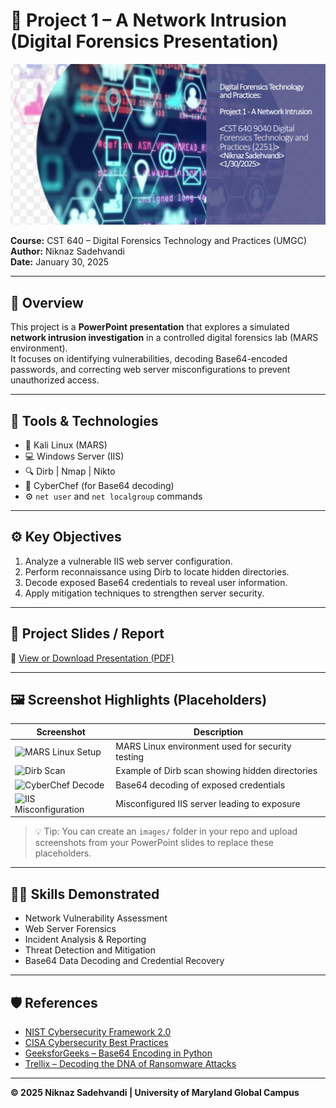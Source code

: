 # 💼 Project 1 – A Network Intrusion (Digital Forensics Presentation)

![Project 1 Cover](digital-forensics-project1-cover.png)

**Course:** CST 640 – Digital Forensics Technology and Practices (UMGC)  
**Author:** Niknaz Sadehvandi  
**Date:** January 30, 2025  

---

## 🧩 Overview
This project is a **PowerPoint presentation** that explores a simulated **network intrusion investigation** in a controlled digital forensics lab (MARS environment).  
It focuses on identifying vulnerabilities, decoding Base64-encoded passwords, and correcting web server misconfigurations to prevent unauthorized access.

---

## 🧠 Tools & Technologies
- 🐧 Kali Linux (MARS)
- 💻 Windows Server (IIS)
- 🔍 Dirb | Nmap | Nikto
- 🧮 CyberChef (for Base64 decoding)
- ⚙️ `net user` and `net localgroup` commands

---

## ⚙️ Key Objectives
1. Analyze a vulnerable IIS web server configuration.  
2. Perform reconnaissance using Dirb to locate hidden directories.  
3. Decode exposed Base64 credentials to reveal user information.  
4. Apply mitigation techniques to strengthen server security.  

---

## 📄 Project Slides / Report
📘 [View or Download Presentation (PDF)](Digital-Forensics-Project1-Network-Intrusion.pdf)

---

## 🖼️ Screenshot Highlights (Placeholders)

| Screenshot | Description |
|-------------|-------------|
| ![MARS Linux Setup](images/mars-linux.png) | MARS Linux environment used for security testing |
| ![Dirb Scan](images/dirb-scan.png) | Example of Dirb scan showing hidden directories |
| ![CyberChef Decode](images/cyberchef-decode.png) | Base64 decoding of exposed credentials |
| ![IIS Misconfiguration](images/iis-config.png) | Misconfigured IIS server leading to exposure |

> 💡 Tip: You can create an `images/` folder in your repo and upload screenshots from your PowerPoint slides to replace these placeholders.

---

## 🧑‍💻 Skills Demonstrated
- Network Vulnerability Assessment  
- Web Server Forensics  
- Incident Analysis & Reporting  
- Threat Detection and Mitigation  
- Base64 Data Decoding and Credential Recovery  

---

## 🛡️ References
- [NIST Cybersecurity Framework 2.0](https://nvlpubs.nist.gov/nistpubs/CSWP/NIST.CSWP.29.pdf)  
- [CISA Cybersecurity Best Practices](https://www.cisa.gov/topics/cybersecurity-best-practices)  
- [GeeksforGeeks – Base64 Encoding in Python](https://www.geeksforgeeks.org/encoding-and-decoding-base64-strings-in-python/)  
- [Trellix – Decoding the DNA of Ransomware Attacks](https://www.trellix.com/blogs/research/decoding-the-dna-of-ransomware-attacks/)  

---

**© 2025 Niknaz Sadehvandi | University of Maryland Global Campus**

